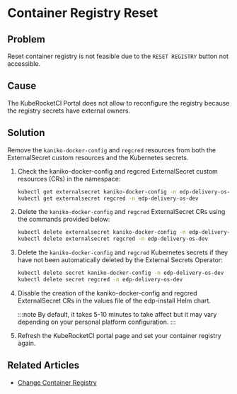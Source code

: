 # Container Registry Reset

## Problem

Reset container registry is not feasible due to the `RESET REGISTRY` button not accessible.

## Cause

The KubeRocketCI Portal does not allow to reconfigure the registry because the registry secrets have external owners.

## Solution

Remove the `kaniko-docker-config` and `regcred` resources from both the ExternalSecret custom resources and the Kubernetes secrets.

1. Check the kaniko-docker-config and regcred ExternalSecret custom resources (CRs) in the namespace:

    ```bash
    kubectl get externalsecret kaniko-docker-config -n edp-delivery-os-dev
    kubectl get externalsecret regcred -n edp-delivery-os-dev
    ```

2. Delete the `kaniko-docker-config` and `regcred` ExternalSecret CRs using the commands provided below:

    ```bash
    kubectl delete externalsecret kaniko-docker-config -n edp-delivery-os-dev
    kubectl delete externalsecret regcred -n edp-delivery-os-dev
    ```

3. Delete the `kaniko-docker-config` and `regcred` Kubernetes secrets if they have not been automatically deleted by the External Secrets Operator:

    ```bash
    kubectl delete secret kaniko-docker-config -n edp-delivery-os-dev
    kubectl delete secret regcred -n edp-delivery-os-dev
    ```

4. Disable the creation of the kaniko-docker-config and regcred ExternalSecret CRs in the values file of the edp-install Helm chart.

    :::note
      By default, it takes 5-10 minutes to take affect but it may vary depending on your personal platform configuration.
    :::

5. Refresh the KubeRocketCI portal page and set your container registry again.

## Related Articles

* [Change Container Registry](https://epam.github.io/edp-install/operator-guide/container-registries/)
